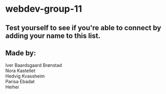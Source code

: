 # webdev-group-11

## Test yourself to see if you're able to connect by adding your name to this list.
## Made by:
Iver Baardsgaard Brønstad<br>
Nora Kastellet<br>
Hedvig Kvassheim<br>
Parisa Ebadat<br>
Heihei
